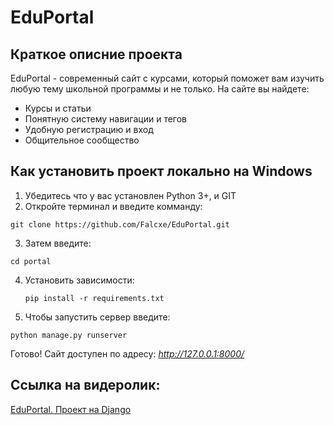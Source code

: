 # **EduPortal**
## Краткое описние проекта
EduPortal - современный сайт с курсами, который поможет вам изучить любую тему школьной программы и не только.
На сайте вы найдете:
 - Курсы и статьи
 - Понятную систему навигации и тегов
 - Удобную регистрацию и вход
 - Общительное сообщество

## Как установить проект локально на Windows
1. Убедитесь что у вас установлен Python 3+, и GIT
2. Откройте терминал и введите комманду:
```
git clone https://github.com/Falcxe/EduPortal.git
```
3. Затем введите:
```
cd portal
```
4. Установить зависимости:
   ```
   pip install -r requirements.txt
   ```
5. Чтобы запустить сервер введите:
```
python manage.py runserver
```
Готово! Сайт доступен по адресу: _http://127.0.0.1:8000/_

## Ссылка на видеролик:
[EduPortal. Проект на Django](rutube.ru)
